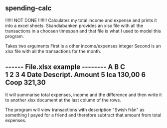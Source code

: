 ## spending-calc
!!!!!! NOT DONE !!!!!!!
Calculates my total income and expense and prints it into a excel sheets.
Skandiabanken provides an xlsx file with all the transactions in a choosen 
timespan and that file is what I used to model this program. 

Takes two arguments
First is a other income/expenses integer
Second is an xlsx file with all the transactions for the month.


------ File.xlsx example --------
  A     B         C       
1
2
3
4 Date  Descript.  Amount
5       Ica        130,00
6       Coop       321,30
--------------------------------

It will summarise total expenses, income and the difference and then write it to 
another xlsx document at the last column of the rows.


The program will view transactions with description "Swish från" as something I 
payed for a friend and therefore subtract that amount from total expenses. 
